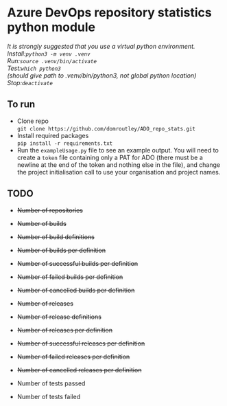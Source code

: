 # Azure DevOps repository statistics python module

*It is strongly suggested that you use a virtual python environment.  
Install:`python3 -m venv .venv`  
Run:`source .venv/bin/activate`  
Test:`which python3`  
(should give path to .venv/bin/python3, not global python location)  
Stop:`deactivate`*

## To run
- Clone repo  
  `git clone https://github.com/domroutley/ADO_repo_stats.git`
- Install required packages  
  `pip install -r requirements.txt`
- Run the `exampleUsage.py` file to see an example output. You will need to create a `token` file containing only a PAT for ADO (there must be a newline at the end of the token and nothing else in the file), and change the project initialisation call to use your organisation and project names.


## TODO
- ~~Number of repositories~~


- ~~Number of builds~~
- ~~Number of build definitions~~
- ~~Number of builds per definition~~
- ~~Number of successful builds per definition~~
- ~~Number of failed builds per definition~~
- ~~Number of cancelled builds per definition~~


- ~~Number of releases~~
- ~~Number of release definitions~~
- ~~Number of releases per definition~~
- ~~Number of successful releases per definition~~
- ~~Number of failed releases per definition~~
- ~~Number of cancelled releases per definition~~


- Number of tests passed
- Number of tests failed
